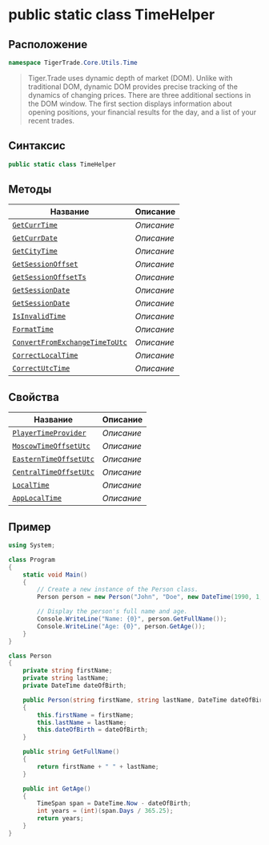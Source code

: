 
# public static class TimeHelper
## Расположение
```csharp
namespace TigerTrade.Core.Utils.Time
```



> Tiger.Trade uses dynamic depth of market (DOM). Unlike with traditional DOM, dynamic DOM provides precise tracking of the dynamics of changing prices. There are three additional sections in the DOM window. The first section displays information about opening positions, your financial results for the day, and a list of your recent trades.

## Синтаксис
```csharp
public static class TimeHelper
```


## Методы
| Название | Описание |
| --- | --- |
| [`GetCurrTime`](./TimeHelper.cs/metody/GetCurrTime.md) | *Описание* |
| [`GetCurrDate`](./TimeHelper.cs/metody/GetCurrDate.md) | *Описание* |
| [`GetCityTime`](./TimeHelper.cs/metody/GetCityTime.md) | *Описание* |
| [`GetSessionOffset`](./TimeHelper.cs/metody/GetSessionOffset.md) | *Описание* |
| [`GetSessionOffsetTs`](./TimeHelper.cs/metody/GetSessionOffsetTs.md) | *Описание* |
| [`GetSessionDate`](./TimeHelper.cs/metody/GetSessionDate.md) | *Описание* |
| [`GetSessionDate`](./TimeHelper.cs/metody/GetSessionDate.md) | *Описание* |
| [`IsInvalidTime`](./TimeHelper.cs/metody/IsInvalidTime.md) | *Описание* |
| [`FormatTime`](./TimeHelper.cs/metody/FormatTime.md) | *Описание* |
| [`ConvertFromExchangeTimeToUtc`](./TimeHelper.cs/metody/ConvertFromExchangeTimeToUtc.md) | *Описание* |
| [`CorrectLocalTime`](./TimeHelper.cs/metody/CorrectLocalTime.md) | *Описание* |
| [`CorrectUtcTime`](./TimeHelper.cs/metody/CorrectUtcTime.md) | *Описание* |

## Свойства
| Название | Описание |
| --- | --- |
| [`PlayerTimeProvider`](./TimeHelper.cs/svoistva/PlayerTimeProvider.md) | *Описание* |
| [`MoscowTimeOffsetUtc`](./TimeHelper.cs/svoistva/MoscowTimeOffsetUtc.md) | *Описание* |
| [`EasternTimeOffsetUtc`](./TimeHelper.cs/svoistva/EasternTimeOffsetUtc.md) | *Описание* |
| [`CentralTimeOffsetUtc`](./TimeHelper.cs/svoistva/CentralTimeOffsetUtc.md) | *Описание* |
| [`LocalTime`](./TimeHelper.cs/svoistva/LocalTime.md) | *Описание* |
| [`AppLocalTime`](./TimeHelper.cs/svoistva/AppLocalTime.md) | *Описание* |


## Пример
```csharp
using System;

class Program
{
    static void Main()
    {
        // Create a new instance of the Person class.
        Person person = new Person("John", "Doe", new DateTime(1990, 1, 1));

        // Display the person's full name and age.
        Console.WriteLine("Name: {0}", person.GetFullName());
        Console.WriteLine("Age: {0}", person.GetAge());
    }
}

class Person
{
    private string firstName;
    private string lastName;
    private DateTime dateOfBirth;

    public Person(string firstName, string lastName, DateTime dateOfBirth)
    {
        this.firstName = firstName;
        this.lastName = lastName;
        this.dateOfBirth = dateOfBirth;
    }

    public string GetFullName()
    {
        return firstName + " " + lastName;
    }

    public int GetAge()
    {
        TimeSpan span = DateTime.Now - dateOfBirth;
        int years = (int)(span.Days / 365.25);
        return years;
    }
}
```

